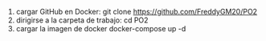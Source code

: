 1) cargar GitHub en Docker:
git clone https://github.com/FreddyGM20/PO2
2) dirigirse a la carpeta de trabajo:
cd PO2
3) cargar la imagen de docker
docker-compose up -d
